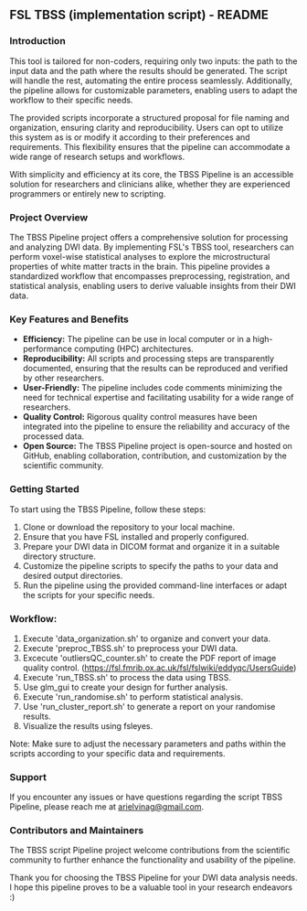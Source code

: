 
## FSL TBSS (implementation script) - README

### Introduction
This tool is tailored for non-coders, requiring only two inputs: the path to the input data and the path where the results should be generated. The script will handle the rest, automating the entire process seamlessly. Additionally, the pipeline allows for customizable parameters, enabling users to adapt the workflow to their specific needs.

The provided scripts incorporate a structured proposal for file naming and organization, ensuring clarity and reproducibility. Users can opt to utilize this system as is or modify it according to their preferences and requirements. This flexibility ensures that the pipeline can accommodate a wide range of research setups and workflows.

With simplicity and efficiency at its core, the TBSS Pipeline is an accessible solution for researchers and clinicians alike, whether they are experienced programmers or entirely new to scripting. 

### Project Overview
The TBSS Pipeline project offers a comprehensive solution for processing and analyzing DWI data. By implementing FSL's TBSS tool, researchers can perform voxel-wise statistical analyses to explore the microstructural properties of white matter tracts in the brain. This pipeline provides a standardized workflow that encompasses preprocessing, registration, and statistical analysis, enabling users to derive valuable insights from their DWI data.

### Key Features and Benefits
- **Efficiency:** The pipeline can be use in local computer or in a high-performance computing (HPC) architectures.
- **Reproducibility:** All scripts and processing steps are transparently documented, ensuring that the results can be reproduced and verified by other researchers.
- **User-Friendly:** The pipeline includes code comments minimizing the need for technical expertise and facilitating usability for a wide range of researchers.
- **Quality Control:** Rigorous quality control measures have been integrated into the pipeline to ensure the reliability and accuracy of the processed data.
- **Open Source:** The TBSS Pipeline project is open-source and hosted on GitHub, enabling collaboration, contribution, and customization by the scientific community.

### Getting Started
To start using the TBSS Pipeline, follow these steps:

1. Clone or download the repository to your local machine.
2. Ensure that you have FSL installed and properly configured.
3. Prepare your DWI data in DICOM format and organize it in a suitable directory structure.
4. Customize the pipeline scripts to specify the paths to your data and desired output directories.
5. Run the pipeline using the provided command-line interfaces or adapt the scripts for your specific needs.

### Workflow:

1. Execute 'data_organization.sh' to organize and convert your data.
2. Execute 'preproc_TBSS.sh' to preprocess your DWI data. 
4. Excecute 'outliersQC_counter.sh' to create the PDF report of image quality control. (https://fsl.fmrib.ox.ac.uk/fsl/fslwiki/eddyqc/UsersGuide)
5. Execute 'run_TBSS.sh' to process the data using TBSS.
6. Use glm_gui to create your design for further analysis.
7. Execute 'run_randomise.sh' to perform statistical analysis.
8. Use 'run_cluster_report.sh' to generate a report on your randomise results.
9. Visualize the results using fsleyes.

Note: Make sure to adjust the necessary parameters and paths within the scripts according to your specific data and requirements.

### Support
If you encounter any issues or have questions regarding the script TBSS Pipeline, please reach me at arielvinag@gmail.com.

### Contributors and Maintainers
The TBSS script Pipeline project welcome contributions from the scientific community to further enhance the functionality and usability of the pipeline. 

Thank you for choosing the TBSS Pipeline for your DWI data analysis needs. I hope this pipeline proves to be a valuable tool in your research endeavors :)
